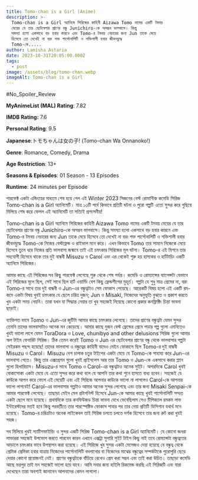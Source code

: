 ```yaml
---
title: Tomo-chan is a Girl (Anime)
description: >-
  Tomo-chan is a Girl অ্যানিমে সিরিজের কাহিনী Aizawa Tomo নামের একটি টমবয়
  মেয়ের যে তার ছোটবেলার প্রাণের বন্ধু Junichiro-কে অসম্ভব ভালবাসে। কিন্তু
  সমস্যা হলো একসাথে বড় হবার কারনে এবং Tomo-র টমবয় নেচারের জন্য Jun তাকে মেয়ে
  হিসেবে তো দেখেই না বরং শক্ত পার্সোনালিটি ও শক্তিশালী হবার জীবনযুদ্ধে
  Tomo-কে.....
author: Lamisha Astaria
date: 2023-10-31T20:05:00.000Z
tags:
  - post
image: /assets/blog/tomo-chan.webp
imageAlt: Tomo-chan is a Girl
---
```

\#No_Spoiler_Review 


**MyAnimeList (MAL) Rating**: 7.82


**IMDB Rating:** 7.6


**Personal Rating**: 9.5


**Japanese**:トモちゃんは女の子! (Tomo-chan Wa Onnanoko!) 


**Genre**: Romance, Comedy, Drama 


**Age Restriction**: 13+


**Seasons & Episodes**: 01 Season - 13 Episodes 


**Runtime**: 24 minutes per Episode 



পারফেক্ট একটা এন্ডিংয়ের মাধ্যমে শেষ হয়ে গেল এই Winter 2023 সিজনের বেস্ট রোমান্টিক কমেডি সিরিজ Tomo-chan is a Girl অ্যানিমেটি। মাত্র ১৩টি পর্বে কিভাবে প্রতিটি ঘটনা ও পুরো গল্পটি এতো সুন্দর করে গুছিয়ে মিলিয়ে শেষ করে ফেলল এই অ্যানিমেটি তা সত্যিই প্রশংসনীয়! 

Tomo-chan is a Girl অ্যানিমে সিরিজের কাহিনী Aizawa Tomo নামের একটি টমবয় মেয়ের যে তার ছোটবেলার প্রাণের বন্ধু Junichiro-কে অসম্ভব ভালবাসে। কিন্তু সমস্যা হলো একসাথে বড় হবার কারনে এবং Tomo-র টমবয় নেচারের জন্য Jun তাকে মেয়ে হিসেবে তো দেখেই না বরং শক্ত পার্সোনালিটি ও শক্তিশালী হবার জীবনযুদ্ধে Tomo-কে নিজের বেস্টফ্রেন্ড ও রাইভাল মনে করে। এখন কিভাবে Tomo তার সামনে নিজেকে মেয়ে হিসেবে তুলে ধরে নিজের প্রতি ভালবাসা জন্মাবে তাই এই চমৎকার সিরিজের মূল ঘটনা। Tomo-র এই মিশনে তার সহযোগী হিসেবে থাকে তার দুই বান্ধবী Misuzu ও Carol এবং এর থেকেই শুরু হয় হাস্যকর ও হার্টটাচিং একটি অ্যানিমে সিরিজের। 

আমার কাছে এই সিরিজের সব কিছু পারফেক্ট লেগেছে শুরু থেকে শেষ পর্যন্ত। কমেডি ও রোম্যান্সের ব্যালেন্সটা যেভাবে এই সিরিজের মূলে ছিল, সেই সাথে ছিল হার্ট ওয়ার্মিং বেশ কিছু ফ্রেন্ডশীপের মুহূর্ত। গল্পটা যে শুধু মাত্র প্রেমের না, বরং Tomo-র সাথে তার দুই বান্ধবী ও Jun-এর বন্ধুত্বটাও সেম ফোকাস পেয়েছে। আরেকটি বিষয় হলো এই একটি রম-কমে একটা বিষয় খুবই চমৎকার যে ছেলে চরিত্র দুজন; Jun ও Misaki, নিজেদের অনুভূতি বুঝতে ও প্রকাশ করতে খুব একটা সময় নেয়নি। তারা যখন যা সিদ্ধান্ত নেয়ার তা খুব সহজেই নিয়েছে কোনো প্রকার কনফ্লিক্টিং চিন্তা ভাবনা ছাড়াই। 

ব্যাক্তিগত ভাবে Tomo ও Jun-এর জুটিটা আমার কাছে চমৎকার লেগেছে। তাদের প্রাণের বন্ধুত্বটা যেমন সুন্দর তেমনি তাদের ভালবাসাটাও অনেক মন কেড়েছে। আমার কাছে দুজন বেস্ট ফ্রেন্ডের প্রেমে পড়ার গল্প গুলো এমনিতেও খুবই ভালো লাগে যেমন ToraDora ও Love, chunibyo and other delusions সিরিজ গুলো আমার অল টাইম ফেবারিট সিরিজ। ঠিক তেমন করেই Tomo ও Jun এর ছোটবেলার প্রাণের বন্ধু থেকে ভালবাসার গল্পটা সেইরকম পছন্দ হয়েছে! তাদের ভালবাসা ও বন্ধুত্বের কাহিনী বাদেও মেইন ফোকাসে ছিল Tomo-র দুই বান্ধবী Misuzu ও Carol। Misuzu বেশ চালাক চতুর টাইপের একটা মেয়ে যে Tomo-কে সাহায্য করে Jun-এর ভালবাসা পেতে। কিন্তু তার এক্সপ্রেশন গুলো খুবই প্রাইসলেস আর তার Tomo ও Jun-কে একসাথে করার প্ল্যান গুলো হিলারিয়াস। Misuzu-র সাথে Tomo ও Carol-এর বন্ধুত্বটাও অনেক সুইট‌‌। অপরদিকে Carol খুবই বোকাসোকা একটা মেয়ে যে এতো সুন্দর করে কথা বলে যে আপনি তার কথা শুনে হাসতে বাধ্য হবেন‌। সহজেই যে কাউকে আপন করে ফেলে এই মেয়েটি এবং এই সিরিজে আপনার কাউকে ভালো না লাগলেও Carol-কে আপনার ভালো লাগবেই! Carol-এর ভালবাসার গল্পটাও আমার অনেক সুন্দর লেগেছে এবং তার জন্য Misaki Senpai-কে আমার পারফেক্ট লেগেছে। তাছাড়া মেইন মেল প্রটাগনিস্ট হিসেবে Jun-কে আমার কাছে খুবই পার্সোনালিটি সম্মত একটা ছেলে মনে হয়েছে। প্রথমদিকে তার কনফিউজড চিন্তা ভাবনা দেখে ভেবেছিলাম সেও টিপিক্যাল রমকম লাভ ইন্টারেস্টদের মতই হবে কিন্তু পরবর্তীতে তার পারস্পেক্টিভ ফোকাস পাবার পর তার নেয়া প্রতিটি ডিসিশান যথার্থ মনে হয়েছে। Tomo-র চরিত্রটাও অনেক লাইকেবল তাই সিরিজ চলতে চলতে দর্শক হিসেবে তার জন্য রুট করা খুবই সহজ। 

সব মিলিয়ে খুবই স্যাটিসফাইয়িং ও সুন্দর একটি সিরিজ Tomo-chan is a Girl অ্যানিমেটি। যে কোনো জনরা লাভাররা সহজেই উপভোগ করতে পারবেন কারন এখানে এক্সট্রা সুগারি সুইট টাইপ কিছু নাই তবে রোম্যান্সটা বন্ধুত্বতের আড়ালে চমৎকার ভাবে উপস্থাপন করা হয়েছে। এই সিরিজে খুব সুন্দর একটা মেসেজও দেয়া হয়েছে যে বন্ধুত্ব থেকে প্রেমিক প্রেমিকা হবার যাত্রায় নিজেদের পার্সোনালিটি বদলানোর বা নিজেদের মাঝের বন্ধুত্বের সম্পর্কটাকে পুরোপুরি ছেড়ে দেয়ার কোনো প্রয়োজনই নেই। প্রাণের বন্ধুত্বটাকে বাঁচিয়ে রেখেও প্রেম করা সম্ভব এবং তাই করা উচিত। তাছাড়া কমেডি আছে ভরপুর তাই মন সহজেই ভালো হয়ে যাবে। আমি সবার জন্য হাইলি রিকমেন্ড করছি এই সিরিজটি এবং যারা দেখেছেন তারা অবশ্যই জানাবেন আপনাদের কেমন লাগলো।

